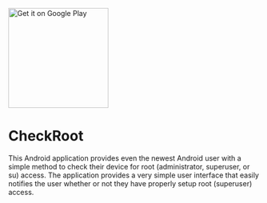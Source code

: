 <a href="#"><img width="200" alt="Get it on Google Play" src="https://play.google.com/intl/en_us/badges/images/generic/en-play-badge.png" /></a>
# CheckRoot

This Android application provides even the newest Android user with a simple method to check their device for 
root (administrator, superuser, or su) access. The application provides a very simple user interface 
that easily notifies the user whether or not they have properly setup root (superuser) access.


